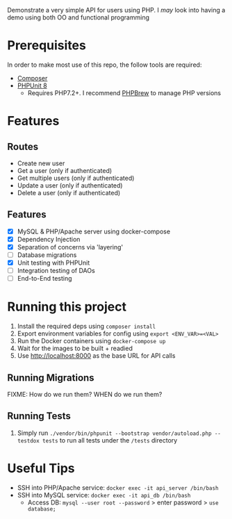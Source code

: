 Demonstrate a very simple API for users using PHP. I _may_ look into having a demo using both OO and functional programming

# Prerequisites

In order to make most use of this repo, the follow tools are required:
- [Composer](https://getcomposer.org/)
- [PHPUnit 8](https://phpunit.de/getting-started/phpunit-8.html)
    - Requires PHP7.2+. I recommend [PHPBrew](https://github.com/phpbrew/phpbrew) to manage PHP versions

# Features

## Routes

- Create new user
- Get a user (only if authenticated)
- Get multiple users (only if authenticated)
- Update a user (only if authenticated)
- Delete a user (only if authenticated)

## Features

- [x] MySQL & PHP/Apache server using docker-compose
- [x] Dependency Injection
- [x] Separation of concerns via 'layering'
- [ ] Database migrations
- [x] Unit testing with PHPUnit
- [ ] Integration testing of DAOs
- [ ] End-to-End testing

# Running this project

1. Install the required deps using `composer install`
1. Export environment variables for config using `export <ENV_VAR>=<VAL>`
1. Run the Docker containers using `docker-compose up`
1. Wait for the images to be built + readied
1. Use [http://localhost:8000](http://localhost:8000) as the base URL for API calls

## Running Migrations

FIXME: How do we run them? WHEN do we run them?

## Running Tests

1. Simply run `./vendor/bin/phpunit --bootstrap vendor/autoload.php --testdox tests` to run all tests under the `/tests` directory

# Useful Tips

- SSH into PHP/Apache service: `docker exec -it api_server /bin/bash`
- SSH into MySQL service: `docker exec -it api_db /bin/bash`
    - Access DB: `mysql --user root --password` > enter password > `use database;`
